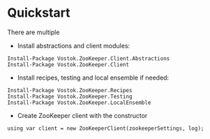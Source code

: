 # Quickstart

There are multiple 
* Install abstractions and client modules:
```
Install-Package Vostok.ZooKeeper.Client.Abstractions 
Install-Package Vostok.ZooKeeper.Client
```

* Install recipes, testing and local ensemble if needed:
```
Install-Package Vostok.ZooKeeper.Recipes
Install-Package Vostok.ZooKeeper.Testing
Install-Package Vostok.ZooKeeper.LocalEnsemble
```

* Create ZooKeeper client with the constructor

```
using var client = new ZooKeeperClient(zookeeperSettings, log);
```

